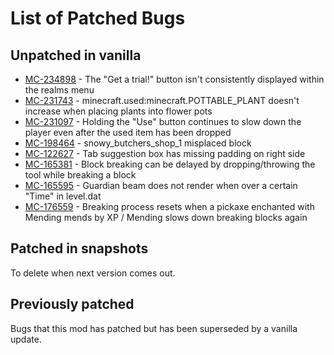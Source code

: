 # List of Patched Bugs
## Unpatched in vanilla
* [MC-234898](https://bugs.mojang.com/browse/MC-234898) - The "Get a trial!" button isn't consistently displayed within the realms menu
* [MC-231743](https://bugs.mojang.com/browse/MC-231743) - minecraft.used:minecraft.POTTABLE_PLANT doesn't increase when placing plants into flower pots
* [MC-231097](https://bugs.mojang.com/browse/MC-231097) - Holding the "Use" button continues to slow down the player even after the used item has been dropped
* [MC-198464](https://bugs.mojang.com/browse/MC-198464) - snowy_butchers_shop_1 misplaced block
* [MC-122627](https://bugs.mojang.com/browse/MC-122627) - Tab suggestion box has missing padding on right side
* [MC-165381](https://bugs.mojang.com/browse/MC-165381) - Block breaking can be delayed by dropping/throwing the tool while breaking a block
* [MC-165595](https://bugs.mojang.com/browse/MC-165595) - Guardian beam does not render when over a certain "Time" in level.dat
* [MC-176559](https://bugs.mojang.com/browse/MC-176559) - Breaking process resets when a pickaxe enchanted with Mending mends by XP / Mending slows down breaking blocks again

## Patched in snapshots
To delete when next version comes out.

## Previously patched
Bugs that this mod has patched but has been superseded by a vanilla update.
